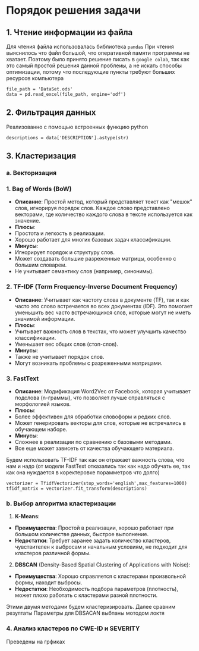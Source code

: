 # Порядок решения задачи
## 1. Чтение информации из файла
Для чтения файла использовалась библиотека `pandas`
При чтения выяснилось что файл большой, что оперативной памяти программы не хватает. Поэтому было принято решение писать в `google colab`, так как это самый простой решения данной проблеиы, а не искать способы оптимизации, потому что последующие пункты требуют больших ресурсов компьютера
```
file_path = 'DataSet.ods'
data = pd.read_excel(file_path, engine='odf')
```
## 2. Фильтрация данных
Реализованно с помощью встроенных функцию python
```
descriptions = data['DESCRIPTION'].astype(str)
```
## 3. Кластеризация
### a. Векторизация 
### 1. **Bag of Words (BoW)**
- **Описание**: Простой метод, который представляет текст как "мешок" слов, игнорируя порядок слов. Каждое слово представлено векторами, где количество каждого слова в тексте используется как значение.
- **Плюсы**:
- Простота и легкость в реализации.
- Хорошо работает для многих базовых задач классификации.
- **Минусы**:
- Игнорирует порядок и структуру слов.
- Может создавать большие разреженные матрицы, особенно с большим словарем.
- Не учитывает семантику слов (например, синонимы).

### 2. **TF-IDF (Term Frequency-Inverse Document Frequency)**
- **Описание**: Учитывает как частоту слова в документе (TF), так и как часто это слово встречается во всех документах (IDF). Это помогает уменьшить вес часто встречающихся слов, которые могут не иметь значимой информации.
- **Плюсы**:
- Учитывает важность слов в текстах, что может улучшить качество классификации.
- Уменьшает вес общих слов (стоп-слов).
- **Минусы**:
- Также не учитывает порядок слов.
- Могут возникать проблемы с разреженными матрицами.
### 3. **FastText**
- **Описание**: Модификация Word2Vec от Facebook, которая учитывает подслова (n-граммы), что позволяет лучше справляться с морфологией языков.
- **Плюсы**:
- Более эффективен для обработки словоформ и редких слов.
- Может генерировать векторы для слов, которые не встречались в обучающем наборе.
- **Минусы**:
- Сложнее в реализации по сравнению с базовыми методами.
- Все еще может зависеть от качества обучающего материала.

Будем использовать TF-IDF так как он отражает важность слова, что нам и надо (от модели FastText отказались так как надо обучать ее, так как она нуждается в коректеровке порамметров что долго)

```
vectorizer = TfidfVectorizer(stop_words='english',max_features=1000)
tfidf_matrix = vectorizer.fit_transform(descriptions)
```
### b. Выбор алгоритма кластеризации
1. **K-Means**:
- **Преимущества**: Простой в реализации, хорошо работает при большом количестве данных, быстрое выполнение.
- **Недостатки**: Требует заранее задать количество кластеров, чувствителен к выбросам и начальным условиям, не подходит для кластеров различной формы.

2. **DBSCAN** (Density-Based Spatial Clustering of Applications with Noise):
- **Преимущества**: Хорошо справляется с кластерами произвольной формы, находит выбросы.
- **Недостатки**: Необходимость подбора параметров (плотность), может плохо работать с кластерами разной плотности.

Этими двумя методами будем кластеризировать. Далее сравним резултаты
Параметры для DBSACAN выбпаны мотодом локтя
### 4. Анализ кластеров по CWE-ID и SEVERITY
Преведены на грфиках 
